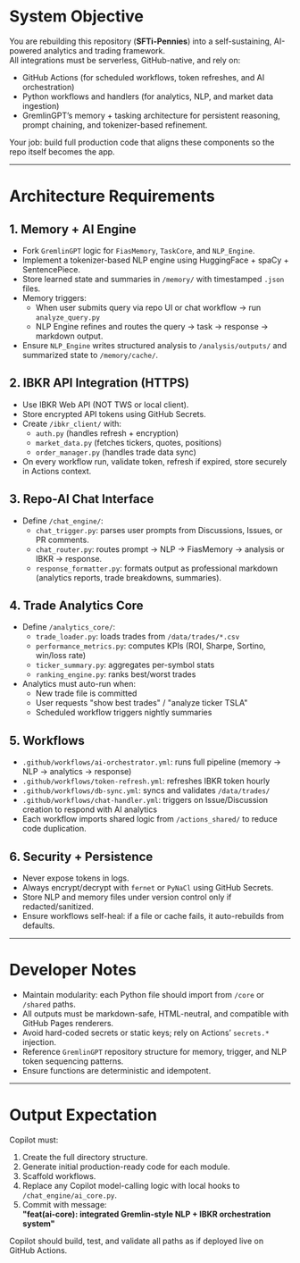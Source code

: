 # System Objective
You are rebuilding this repository (**SFTi-Pennies**) into a self-sustaining, AI-powered analytics and trading framework.  
All integrations must be serverless, GitHub-native, and rely on:
- GitHub Actions (for scheduled workflows, token refreshes, and AI orchestration)
- Python workflows and handlers (for analytics, NLP, and market data ingestion)
- GremlinGPT’s memory + tasking architecture for persistent reasoning, prompt chaining, and tokenizer-based refinement.

Your job: build full production code that aligns these components so the repo itself becomes the app.

---

# Architecture Requirements

## 1. Memory + AI Engine
- Fork `GremlinGPT` logic for `FiasMemory`, `TaskCore`, and `NLP_Engine`.
- Implement a tokenizer-based NLP engine using HuggingFace + spaCy + SentencePiece.
- Store learned state and summaries in `/memory/` with timestamped `.json` files.
- Memory triggers:
  - When user submits query via repo UI or chat workflow → run `analyze_query.py`
  - NLP Engine refines and routes the query → task → response → markdown output.
- Ensure `NLP_Engine` writes structured analysis to `/analysis/outputs/` and summarized state to `/memory/cache/`.

## 2. IBKR API Integration (HTTPS)
- Use IBKR Web API (NOT TWS or local client).
- Store encrypted API tokens using GitHub Secrets.
- Create `/ibkr_client/` with:
  - `auth.py` (handles refresh + encryption)
  - `market_data.py` (fetches tickers, quotes, positions)
  - `order_manager.py` (handles trade data sync)
- On every workflow run, validate token, refresh if expired, store securely in Actions context.

## 3. Repo-AI Chat Interface
- Define `/chat_engine/`:
  - `chat_trigger.py`: parses user prompts from Discussions, Issues, or PR comments.
  - `chat_router.py`: routes prompt → NLP → FiasMemory → analysis or IBKR → response.
  - `response_formatter.py`: formats output as professional markdown (analytics reports, trade breakdowns, summaries).

## 4. Trade Analytics Core
- Define `/analytics_core/`:
  - `trade_loader.py`: loads trades from `/data/trades/*.csv`
  - `performance_metrics.py`: computes KPIs (ROI, Sharpe, Sortino, win/loss rate)
  - `ticker_summary.py`: aggregates per-symbol stats
  - `ranking_engine.py`: ranks best/worst trades
- Analytics must auto-run when:
  - New trade file is committed
  - User requests "show best trades" / "analyze ticker TSLA"
  - Scheduled workflow triggers nightly summaries

## 5. Workflows
- `.github/workflows/ai-orchestrator.yml`: runs full pipeline (memory → NLP → analytics → response)
- `.github/workflows/token-refresh.yml`: refreshes IBKR token hourly
- `.github/workflows/db-sync.yml`: syncs and validates `/data/trades/`
- `.github/workflows/chat-handler.yml`: triggers on Issue/Discussion creation to respond with AI analytics
- Each workflow imports shared logic from `/actions_shared/` to reduce code duplication.

## 6. Security + Persistence
- Never expose tokens in logs.
- Always encrypt/decrypt with `fernet` or `PyNaCl` using GitHub Secrets.
- Store NLP and memory files under version control only if redacted/sanitized.
- Ensure workflows self-heal: if a file or cache fails, it auto-rebuilds from defaults.

---

# Developer Notes
- Maintain modularity: each Python file should import from `/core` or `/shared` paths.
- All outputs must be markdown-safe, HTML-neutral, and compatible with GitHub Pages renderers.
- Avoid hard-coded secrets or static keys; rely on Actions’ `secrets.*` injection.
- Reference `GremlinGPT` repository structure for memory, trigger, and NLP token sequencing patterns.
- Ensure functions are deterministic and idempotent.

---

# Output Expectation
Copilot must:
1. Create the full directory structure.
2. Generate initial production-ready code for each module.
3. Scaffold workflows.
4. Replace any Copilot model-calling logic with local hooks to `/chat_engine/ai_core.py`.
5. Commit with message:  
   **"feat(ai-core): integrated Gremlin-style NLP + IBKR orchestration system"**

Copilot should build, test, and validate all paths as if deployed live on GitHub Actions.
